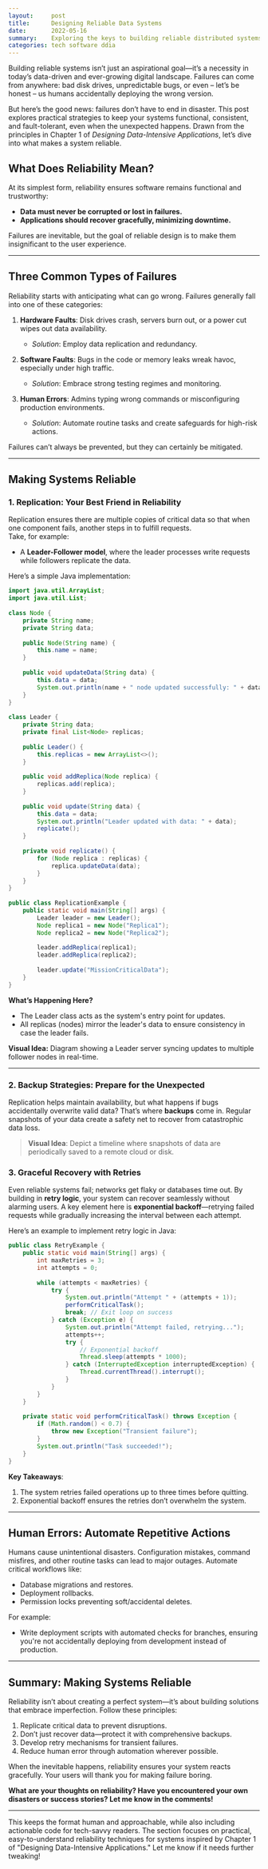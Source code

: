 ```yaml
---  
layout:     post  
title:      Designing Reliable Data Systems  
date:       2022-05-16  
summary:    Exploring the keys to building reliable distributed systems - replication, recovery, and fault tolerance.  
categories: tech software ddia
---  
```

    
Building reliable systems isn’t just an aspirational goal—it’s a necessity in today’s data-driven and ever-growing digital landscape. Failures can come from anywhere: bad disk drives, unpredictable bugs, or even – let’s be honest – us humans accidentally deploying the wrong version.  
   
But here’s the good news: failures don’t have to end in disaster. This post explores practical strategies to keep your systems functional, consistent, and fault-tolerant, even when the unexpected happens. Drawn from the principles in Chapter 1 of *Designing Data-Intensive Applications*, let’s dive into what makes a system reliable.  
   
## **What Does Reliability Mean?**  
   
At its simplest form, reliability ensures software remains functional and trustworthy:  
- **Data must never be corrupted or lost in failures.**  
- **Applications should recover gracefully, minimizing downtime.**  
   
Failures are inevitable, but the goal of reliable design is to make them insignificant to the user experience.  
   
---  
   
## **Three Common Types of Failures**  
   
Reliability starts with anticipating what can go wrong. Failures generally fall into one of these categories:  
   
1. **Hardware Faults**: Disk drives crash, servers burn out, or a power cut wipes out data availability.  
   - *Solution*: Employ data replication and redundancy.    
  
2. **Software Faults**: Bugs in the code or memory leaks wreak havoc, especially under high traffic.  
   - *Solution*: Embrace strong testing regimes and monitoring.    
  
3. **Human Errors**: Admins typing wrong commands or misconfiguring production environments.   
   - *Solution*: Automate routine tasks and create safeguards for high-risk actions.  
   
Failures can’t always be prevented, but they can certainly be mitigated.  
   
---  
   
## **Making Systems Reliable**  
   
### 1. **Replication: Your Best Friend in Reliability**  
   
Replication ensures there are multiple copies of critical data so that when one component fails, another steps in to fulfill requests.    
Take, for example:  
- A **Leader-Follower model**, where the leader processes write requests while followers replicate the data.  
   
Here’s a simple Java implementation:  
   
```java  
import java.util.ArrayList;  
import java.util.List;  
   
class Node {  
    private String name;  
    private String data;  
  
    public Node(String name) {  
        this.name = name;  
    }  
  
    public void updateData(String data) {  
        this.data = data;  
        System.out.println(name + " node updated successfully: " + data);  
    }  
}  
   
class Leader {  
    private String data;  
    private final List<Node> replicas;  
  
    public Leader() {  
        this.replicas = new ArrayList<>();  
    }  
  
    public void addReplica(Node replica) {  
        replicas.add(replica);  
    }  
  
    public void update(String data) {  
        this.data = data;  
        System.out.println("Leader updated with data: " + data);  
        replicate();  
    }  
  
    private void replicate() {  
        for (Node replica : replicas) {  
            replica.updateData(data);  
        }  
    }  
}  
   
public class ReplicationExample {  
    public static void main(String[] args) {  
        Leader leader = new Leader();  
        Node replica1 = new Node("Replica1");  
        Node replica2 = new Node("Replica2");  
  
        leader.addReplica(replica1);  
        leader.addReplica(replica2);  
  
        leader.update("MissionCriticalData");  
    }  
}  
```  

**What’s Happening Here?**
- The Leader class acts as the system's entry point for updates.
- All replicas (nodes) mirror the leader's data to ensure consistency in case the leader fails.

**Visual Idea:** Diagram showing a Leader server syncing updates to multiple follower nodes in real-time.
   
---  

### 2. **Backup Strategies: Prepare for the Unexpected**

Replication helps maintain availability, but what happens if bugs accidentally overwrite valid data? That’s where **backups** come in. Regular snapshots of your data create a safety net to recover from catastrophic data loss.

> **Visual Idea**: Depict a timeline where snapshots of data are periodically saved to a remote cloud or disk.

### 3. **Graceful Recovery with Retries**

Even reliable systems fail; networks get flaky or databases time out. By building in **retry logic**, your system can recover seamlessly without alarming users. A key element here is **exponential backoff**—retrying failed requests while gradually increasing the interval between each attempt.

Here’s an example to implement retry logic in Java:

```java  
public class RetryExample {  
    public static void main(String[] args) {  
        int maxRetries = 3;  
        int attempts = 0;  
  
        while (attempts < maxRetries) {  
            try {  
                System.out.println("Attempt " + (attempts + 1));  
                performCriticalTask();  
                break; // Exit loop on success  
            } catch (Exception e) {  
                System.out.println("Attempt failed, retrying...");  
                attempts++;  
                try {  
                    // Exponential backoff  
                    Thread.sleep(attempts * 1000);  
                } catch (InterruptedException interruptedException) {  
                    Thread.currentThread().interrupt();  
                }  
            }  
        }  
    }  
  
    private static void performCriticalTask() throws Exception {  
        if (Math.random() < 0.7) {  
            throw new Exception("Transient failure");  
        }  
        System.out.println("Task succeeded!");  
    }  
}  
```  

**Key Takeaways**:
1. The system retries failed operations up to three times before quitting.
2. Exponential backoff ensures the retries don’t overwhelm the system.

---  

## **Human Errors: Automate Repetitive Actions**

Humans cause unintentional disasters. Configuration mistakes, command misfires, and other routine tasks can lead to major outages. Automate critical workflows like:
- Database migrations and restores.
- Deployment rollbacks.
- Permission locks preventing soft/accidental deletes.

For example:
- Write deployment scripts with automated checks for branches, ensuring you're not accidentally deploying from development instead of production.

---  

## **Summary: Making Systems Reliable**

Reliability isn’t about creating a perfect system—it’s about building solutions that embrace imperfection. Follow these principles:
1. Replicate critical data to prevent disruptions.
2. Don’t just recover data—protect it with comprehensive backups.
3. Develop retry mechanisms for transient failures.
4. Reduce human error through automation wherever possible.

When the inevitable happens, reliability ensures your system reacts gracefully. Your users will thank you for making failure boring.

**What are your thoughts on reliability? Have you encountered your own disasters or success stories? Let me know in the comments!**
   
---  

This keeps the format human and approachable, while also including actionable code for tech-savvy readers. The section focuses on practical, easy-to-understand reliability techniques for systems inspired by Chapter 1 of "Designing Data-Intensive Applications." Let me know if it needs further tweaking!